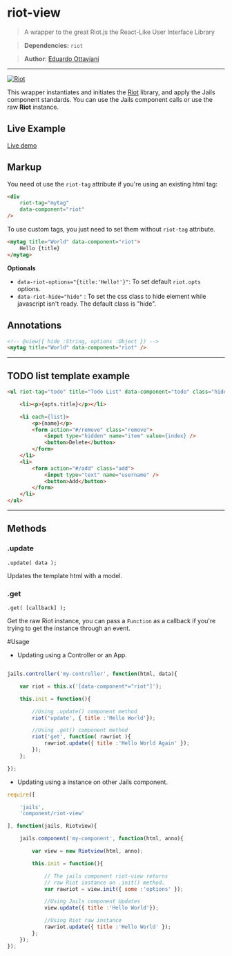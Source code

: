 # riot-view

> A wrapper to the great Riot.js the React-Like User Interface Library

>**Dependencies:** `riot`

>**Author**: [Eduardo Ottaviani](//github.com/Javiani)

---

[
    ![Riot](http://javiani.files.wordpress.com/2015/06/screen-shot-2015-06-20-at-12-58-18.png)
](//muut.com/riotjs/)


This wrapper instantiates and initiates the [Riot](//muut.com/riotjs/) library, and apply the Jails component standards. You can use the Jails component calls or use the raw **Riot** instance.


## Live Example

[Live demo](//rawgit.com/jails-org/Components/master/riot-view/sample/index.htm)

## Markup

You need ot use the `riot-tag` attribute if you're using an existing html tag:

```html
<div
    riot-tag="mytag"
    data-component="riot"
/>
```

To use custom tags, you just need to set them without `riot-tag` attribute.

```html
<mytag title="World" data-component="riot">
    Hello {title}
</mytag>
```

**Optionals**

- `data-riot-options="{title:'Hello!'}"`: To set default `riot.opts` options.
- `data-riot-hide="hide"` : To set the css class to hide element while javascript isn't ready. The default class is "hide".


## Annotations

```html
<!-- @view({ hide :String, options :Object }) -->
<mytag title="World" data-component="riot" />
```

---

## TODO list template example

```html
<ul riot-tag="todo" title="Todo List" data-component="todo" class="hide">

    <li><p>{opts.title}</p></li>

    <li each={list}>
		<p>{name}</p>
		<form action="#/remove" class="remove">
			<input type="hidden" name="item" value={index} />
			<button>Delete</button>
		</form>
	</li>
	<li>
		<form action="#/add" class="add">
			<input type="text" name="username" />
			<button>Add</button>
		</form>
	</li>
</ul>

```

---

## Methods


### .update
    .update( data );

Updates the template html with a model.


### .get
    .get( [callback] );

Get the raw Riot instance, you can pass a `Function` as a callback if you're trying to get the instance through an event.


#Usage

- Updating using a Controller or an App.

```js

jails.controller('my-controller', function(html, data){

    var riot = this.x('[data-component*="riot"]');

    this.init = function(){

        //Using .update() component method
        riot('update', { title :'Hello World'});

        //Using .get() component method
        riot('get', function( rawriot ){
            rawriot.update({ title :'Hello World Again' });
        });
    };

});

```

- Updating using a instance on other Jails component.

```js
require([

    'jails',
    'component/riot-view'

], function(jails, Riotview){

    jails.component('my-component', function(html, anno){

        var view = new Riotview(html, anno);

        this.init = function(){

            // The jails component riot-view returns
            // raw Riot instance on .init() method.
            var rawriot = view.init({ some :'options' });

            //Using Jails component Updates
            view.update({ title :'Hello World'});

            //Using Riot raw instance
            rawriot.update({ title :'Hello World' });
        };
    });
});

```
